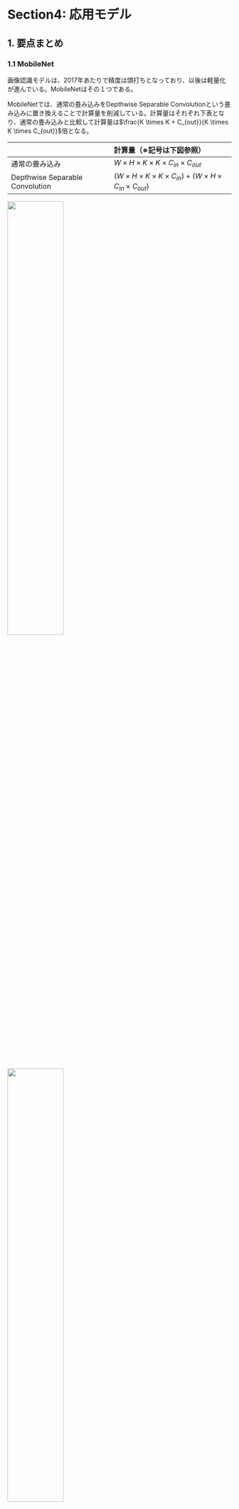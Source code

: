 # Section4: 応用モデル

## 1. 要点まとめ

### 1.1 MobileNet

画像認識モデルは、2017年あたりで精度は頭打ちとなっており、以後は軽量化が進んでいる。MobileNetはその１つである。

MobileNetでは、通常の畳み込みをDepthwise Separable Convolutionという畳み込みに置き換えることで計算量を削減している。計算量はそれぞれ下表となり、通常の畳み込みと比較して計算量は$\frac{K \times K + C_{out}}{K \times K \times C_{out}}$倍となる。

|  | 計算量（※記号は下図参照） |
|:-----------|:-----------|
| 通常の畳み込み　　| $W \times H \times K \times K \times C_{in} \times C_{out}$ |
| Depthwise Separable Convolution | $(W \times H \times K \times K \times C_{in}) + (W \times H \times C_{in} \times C_{out})$ |

<img src="section4_fig_normal_conv.png" width="50%" />

<img src="section4_fig_dsc_conv.png" width="50%" />

<div style="page-break-before:always"></div>

### 1.2 DenseNet

DenseNetもMobileNetと同様、画像認識のCNNモデルである。

CNNの勾配消失問題に対応するため、畳み込みをスキップするパスが追加された構造となっている。

複数のレイヤからなるDenseBlockを持ち、DenseBlock内のレイヤでは、前レイヤの出力に、レイヤ出力を新チャンネルとして順次結合していく。このため、レイヤを通る度にチャンネルが増えていく。増えすぎたチャンネルを減らすために、TransitionLayerを設け、ここでチャンネルを減らす。

同じようにスキップするパスを持つCNNにResNetがあるが、前レイヤの出力に、レイヤ出力を足し合わせるだけで、チャンネルを増やさない点がDenseNetと異なる。

### 1.3 正規化

各レイヤの出力分布を正規化して偏りをなくすことで学習の効率化を図る手法の一つとして、BatchNormalizationがある。

BatchNormalizationは、レイヤ間を流れるデータ分布をミニバッチ単位で平均0、分散1になるよう正規化する手法である。過学習の抑制などに効果があるが、バッチサイズが小さいと効果が薄れてしまう課題がある。バッチサイズは計算デバイス（GPU等）の都合で固定値を設定せざるを得ない場合もあり、その点が使いづらい。

この点を改善する手法としてLayerNormalizationがある。
LayerNormalizationは、1枚の画像の全チャンネルの全Pixelに対して平均0、分散1の分布に正規化する。バッチサイズに依存しなくなる他、入力データや重みのスケール変化に対してロバストになるという効果も得られる。

InstanceNormalizationも、バッチサイズ非依存の正規化手法となる。1枚の画像の１つのチャンネルの全Pixelに対して平均0、分散1の分布に正規化する。

### 1.4 Wavenet

Wavenetは、音声（時系列データ）生成モデルである。時系列データに対してCNNを適用したモデルとなっている。Wavenetには、Dilated convolutionという畳み込みが適用される。これは、従来の畳み込みと比べて受容野を広く（隣接データの間隔を広く）することで、長時間の時系列データを扱えるようにした手法となっている。


<div style="page-break-before:always"></div>

-----
## 2. 実装演習

画像認識の軽量モデルであるMobileNetを試行する。同じ画像認識モデルであるVGG16と比較し、軽量性を確認する。

``` python
# 参考URL: https://qiita.com/simonritchie/items/f6d6196b1b0c41ca163c
# 
# ※データセット(Flowers Recognition)の前処理コードは掲載省略
#   MobileNet_Sample.ipynb を参照

import os
import pandas as pd
import numpy as np
from sklearn import preprocessing
from keras.utils import np_utils

# --------------------------
#  前処理済データセットロード
# --------------------------
flowers_topdir = "work_section4/flowers/"
train_meta_df = pd.read_csv(flowers_topdir + "../flowers_dataset_train.csv")
test_meta_df = pd.read_csv(flowers_topdir + "../flowers_dataset_test.csv")

NUM_TRAIN = len(train_meta_df)
NUM_TEST = len(test_meta_df)
IMG_SIZE = 224
NUM_BATCH = 128
NUM_EPOCH = 40

X_train = np.memmap(
    filename=flowers_topdir + "../X_train.npy", dtype=np.float16, 
    mode='r', shape=(NUM_TRAIN, IMG_SIZE, IMG_SIZE, 3) )
y_train = train_meta_df['class'].values

le = preprocessing.LabelEncoder()
le.fit(y_train)
NUM_CLASSES = len(le.classes_)
y_train = le.transform(y_train)
y_train = np_utils.to_categorical(y=y_train, num_classes=NUM_CLASSES)

X_test = np.memmap(
    filename=flowers_topdir + "../X_test.npy", dtype=np.float16, 
    mode='r', shape=(NUM_TEST, IMG_SIZE, IMG_SIZE, 3))
y_test = test_meta_df['class'].values
y_test = le.transform(y_test)
y_test = np_utils.to_categorical(y=y_test, num_classes=NUM_CLASSES)

# --------------------------
#  モデル作成：MobileNetV2
# --------------------------
from keras.applications.mobilenet_v2 import MobileNetV2
from tensorflow.keras.optimizers import Adam

model_mnv2 = MobileNetV2(
    input_shape=(IMG_SIZE, IMG_SIZE, 3),
    alpha=0.5, weights=None,
    classes=NUM_CLASSES)
model_mnv2.compile(
    loss='categorical_crossentropy', optimizer=Adam(), metrics=["accuracy"])

hist = model_mnv2.fit(
    x=X_train, y=y_train, batch_size=NUM_BATCH, epochs=NUM_EPOCH, 
    verbose=1, validation_data=(X_test, y_test))

model_mnv2.summary()
model_mnv2.save(filepath=flowers_topdir+"../model_flowers_mobilenetv2.h5")

%matplotlib inline
import matplotlib.pyplot as plt

plt.figure(facecolor="white")
plt.title("Mobile Net V2")
plt.xlabel("iter")
plt.ylabel("accuracy")
plt.plot(hist.history["accuracy"],label="train set")
plt.plot(hist.history["val_accuracy"],label="test set")
plt.legend(loc='upper left')
plt.show()

# --------------------
#  モデル作成：VGG16
# --------------------
from keras.applications.vgg16 import VGG16

model_vgg16 = VGG16(
    weights=None,
    input_shape=(IMG_SIZE, IMG_SIZE, 3),
    classes=NUM_CLASSES)

model_vgg16.compile(
    loss='categorical_crossentropy', optimizer=Adam(), metrics=["accuracy"])

hist_vgg16 = model_vgg16.fit(
    x=X_train, y=y_train, batch_size=NUM_BATCH, epochs=NUM_EPOCH, 
    verbose=1, validation_data=(X_test, y_test))

model_vgg16.summary()
model_vgg16.save(filepath=flowers_topdir+"../model_flowers_vgg16.h5")

plt.figure(facecolor="white")
plt.title("VGG16")
plt.xlabel("iter")
plt.ylabel("accuracy")
plt.plot(hist_vgg16.history["accuracy"],label="train set")
plt.plot(hist_vgg16.history["val_accuracy"],label="test set")
plt.legend(loc='upper left')
plt.show()
``` 

<div style="page-break-before:always"></div>

実行結果は以下。

- MobileNet V2は、VGG16と比べて学習時間が約1/10。パラメータ数／モデルサイズも桁違いに軽量
- 学習はどちらもうまくいっていない
  - MobileNetは汎化性能が向上していない
  - VGG16は訓練／テストデータともにAccuracyに変化が見られない。勾配消失が起こってパラメータ更新が停止しているのかもしれない

| モデル | 学習時間 | パラメータ数(Total) | モデルサイズ | 学習の様子(accuracy) | 
|:-----------|:-----------|:------------|:------------|:------------|
| MobileNet V2 | 167分36秒 | 712,629 | 9 [MB] | <img src="work_section4/log_mobilenetv2_accuracy.png" width="75%" /> | 
| VGG16 | 1536分50秒 | 134,281,029 | 1500 [MB] | <img src="work_section4/log_vgg16_accuracy.png" width="75%" /> | 

※補足: データセット(前処理済)のデータ数

- 訓練データ(X_train, Y_train): 10,473
- テストデータ(X_test, Y_test): 2,000

※補足: PCスペック（上記実行ではGPU未使用）

- CPU: AMD Ryzen 3700X (8コア16スレッド)
- Memory: 32GB (DDR4)

※補足: Python環境(Version)

- Python: 3.9.6
- Keras: 2.7.0
- tensorflow: 2.7.0


<div style="page-break-before:always"></div>

-----
## 3. 確認テスト

<img src="section4_test1.png" width="75%" />

- (い) $\frac{1}{C}$　※C: チャネル数
- (う) $\frac{1}{K * K}$　※K*K：カーネルサイズ


<div style="page-break-before:always"></div>

-----

<img src="section4_test2.png" width="75%" />

正解は「Dliated causal convolution」

他の選択肢は以下

- Depthwise separable convolution
  - MobileNetで使われる畳み込み。カーネルを全チャンネル共通化　＆　フィルタ数を１つのみにするDepthwiseConvolution、および、1x1カーネルで畳み込みを行うPointwiseConvolutionの２つを合わせた手法であり、従来の畳み込みと比べて軽量となっている。
- Pointwise convolution
  - MobileNetで使われる畳み込み。1x1カーネルで畳み込みを実施する。
- Deconvolution
  - 逆畳み込み。小さな画像を大きくするために使われる。


<div style="page-break-before:always"></div>

-----

<img src="section4_test3.png" width="75%" />

正解は「パラメータ数に対する受容野が広い」

同じパラメータ数でより広範囲のデータを扱えるようにすることがDilatedConvolutionの目的。学習／推論時の並列計算は単純なConvolutionLayerでも可能。


